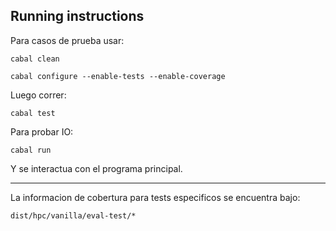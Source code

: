 ## Running instructions

Para casos de prueba usar:

`cabal clean`

`cabal configure --enable-tests --enable-coverage`

Luego correr: 

`cabal test`

Para probar IO: 

`cabal run`

Y se interactua con el programa principal.

---

La informacion de cobertura para tests especificos se encuentra bajo: 

`dist/hpc/vanilla/eval-test/*`
